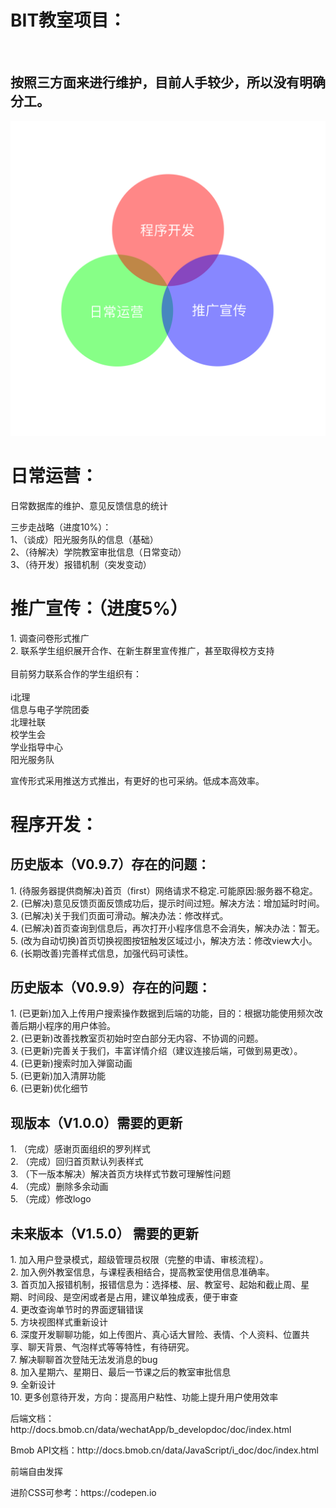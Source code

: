 <html>
<body>
<h1>BIT教室项目：</h1>
<br/>
<h2>按照三方面来进行维护，目前人手较少，所以没有明确分工。</h2>
<img src="https://github.com/chentairan/Wechat/blob/master/image/组织结构.png">
</p>

<h1><b>日常运营：</b></h1>

<p>
日常数据库的维护、意见反馈信息的统计<br/>
<p>
三步走战略（进度10%）：<br/>
1、（谈成）阳光服务队的信息（基础）<br/>
2、（待解决）学院教室审批信息（日常变动）<br/>
3、（待开发）报错机制（突发变动）<br/>
</p>

<h1><b>推广宣传：（进度5%）</b></h1>

<p>
1. 调查问卷形式推广<br/>
2. 联系学生组织展开合作、在新生群里宣传推广，甚至取得校方支持<br/><br/>
目前努力联系合作的学生组织有：<br/><br/>
i北理<br/>
信息与电子学院团委<br/>
北理社联<br/>
校学生会<br/>
学业指导中心<br/>
阳光服务队<br/>
</p>
<p>宣传形式采用推送方式推出，有更好的也可采纳。低成本高效率。</p>

<h1><b>程序开发：</b></h1>

<h2>历史版本（V0.9.7）存在的问题：</h2>
<p>
1. (待服务器提供商解决)首页（first）网络请求不稳定.可能原因:服务器不稳定。<br/>
2. (已解决)意见反馈页面反馈成功后，提示时间过短。解决方法：增加延时时间。<br/>
3. (已解决)关于我们页面可滑动。解决办法：修改样式。<br/>
4. (已解决)首页查询到信息后，再次打开小程序信息不会消失，解决办法：暂无。<br/>
5. (改为自动切换)首页切换视图按钮触发区域过小，解决方法：修改view大小。<br/>
6. (长期改善)完善样式信息，加强代码可读性。<br/>
</p>
<h2>历史版本（V0.9.9）存在的问题：</h2>
<p>
1. (已更新)加入上传用户搜索操作数据到后端的功能，目的：根据功能使用频次改善后期小程序的用户体验。<br/>
2. (已更新)改善找教室页初始时空白部分无内容、不协调的问题。<br/>
3. (已更新)完善关于我们，丰富详情介绍（建议连接后端，可做到易更改）。<br/>
4. (已更新)搜索时加入弹窗动画<br/>
5. (已更新)加入清屏功能<br/>
6. (已更新)优化细节<br/>
</p>
<h2>现版本（V1.0.0）需要的更新</h2>
<p>
1. （完成）感谢页面组织的罗列样式<br/>
2. （完成）回归首页默认列表样式<br/>
3. （下一版本解决）解决首页方块样式节数可理解性问题<br/>
4. （完成）删除多余动画<br/>
5. （完成）修改logo<br/>
</p>
<h2>未来版本（V1.5.0） 需要的更新</h2>
<p>
1. 加入用户登录模式，超级管理员权限（完整的申请、审核流程）。<br/>
2. 加入例外教室信息，与课程表相结合，提高教室使用信息准确率。<br/>
3. 首页加入报错机制，报错信息为：选择楼、层、教室号、起始和截止周、星期、时间段、是空闲或者是占用，建议单独成表，便于审查<br/>
4. 更改查询单节时的界面逻辑错误<br/>
5. 方块视图样式重新设计<br/>
6. 深度开发聊聊功能，如上传图片、真心话大冒险、表情、个人资料、位置共享、聊天背景、气泡样式等等特性，有待研究。<br/>
7. 解决聊聊首次登陆无法发消息的bug<br/>
8. 加入星期六、星期日、最后一节课之后的教室审批信息<br/>
9. 全新设计<br/>
10. 更多创意待开发，方向：提高用户粘性、功能上提升用户使用效率<br/>
</p>



<p>后端文档：http://docs.bmob.cn/data/wechatApp/b_developdoc/doc/index.html</p>
<p>Bmob API文档：http://docs.bmob.cn/data/JavaScript/i_doc/doc/index.html</p>
<p>前端自由发挥</p>
<p>进阶CSS可参考：https://codepen.io</p>
</body>
</html>
